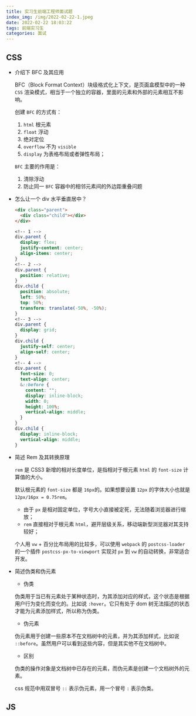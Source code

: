 ```yaml
---
title: 实习生前端工程师面试题
index_img: /img/2022-02-22-1.jpeg
date: 2022-02-22 18:03:22
tags: 前端实习生
categories: 面试
---
```



## CSS

- 介绍下 BFC 及其应用

  BFC（Block Format Context）块级格式化上下文，是页面盒模型中的一种 `CSS` 渲染模式，相当于一个独立的容器，里面的元素和外部的元素相互不影响。

  创建 `BFC` 的方式有：

  1. `html` 根元素
  2. `float` 浮动
  3. 绝对定位
  4. `overflow` 不为 `visible`
  5. `display` 为表格布局或者弹性布局；

  `BFC` 主要的作用是：

  1. 清除浮动
  2. 防止同一 `BFC` 容器中的相邻元素间的外边距重叠问题

- 怎么让一个 div 水平垂直居中？

  ```html
  <div class="parent">
    <div class="child"></div>
  </div>
  ```

  ```css
  <!-- 1 -->
  div.parent {
    display: flex;
    justify-content: center;
    align-items: center;
  }
  <!-- 2 -->
  div.parent {
    position: relative;
  }
  div.child {
    position: absolute;
    left: 50%;
    top: 50%;
    transform: translate(-50%, -50%);
  }
  <!-- 3 -->
  div.parent {
    display: grid;
  }
  div.child {
    justify-self: center;
    align-self: center;
  }
  <!-- 4 -->
  div.parent {
    font-size: 0;
    text-align: center;
    &::before {
      content: "";
      display: inline-block;
      width: 0;
      height: 100%;
      vertical-align: middle;
    }
  }
  div.child {
    display: inline-block;
    vertical-align: middle;
  }
  ```

- 简述 Rem 及其转换原理

  `rem` 是 CSS3 新增的相对长度单位，是指相对于根元素 `html` 的 `font-size` 计算值的大小。

  默认根元素的 `font-size` 都是 `16px`的。如果想要设置 `12px` 的字体大小也就是 `12px/16px = 0.75rem`。

  - 由于 `px` 是相对固定单位，字号大小直接被定死，无法随着浏览器进行缩放；
  - `rem` 直接相对于根元素 `html`，避开层级关系，移动端新型浏览器对其支持较好；

  个人用 `vw` + 百分比布局用的比较多，可以使用 `webpack` 的 `postcss-loader` 的一个插件 `postcss-px-to-viewport` 实现对 `px` 到 `vw` 的自动转换，非常适合开发。

- 简述伪类和伪元素

  - 伪类

  伪类用于当已有元素处于某种状态时，为其添加对应的样式，这个状态是根据用户行为变化而变化的。比如说 `:hover`。它只有处于 dom 树无法描述的状态才能为元素添加样式，所以称为伪类。

  -  伪元素

  伪元素用于创建一些原本不在文档树中的元素，并为其添加样式，比如说 `::before`。虽然用户可以看到这些内容，但是其实他不在文档树中。


  - 区别

  伪类的操作对象是文档树中已存在的元素，而伪元素是创建一个文档树外的元素。

  css 规范中用双冒号 `::` 表示伪元素，用一个冒号 `:` 表示伪类。

## JS

